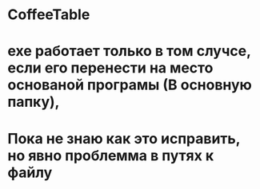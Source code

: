 # CoffeeTable
# exe работает только в том случсе, если его перенести на место основаной програмы (В основную папку),
# Пока не знаю как это исправить, но явно проблемма в путях к файлу
